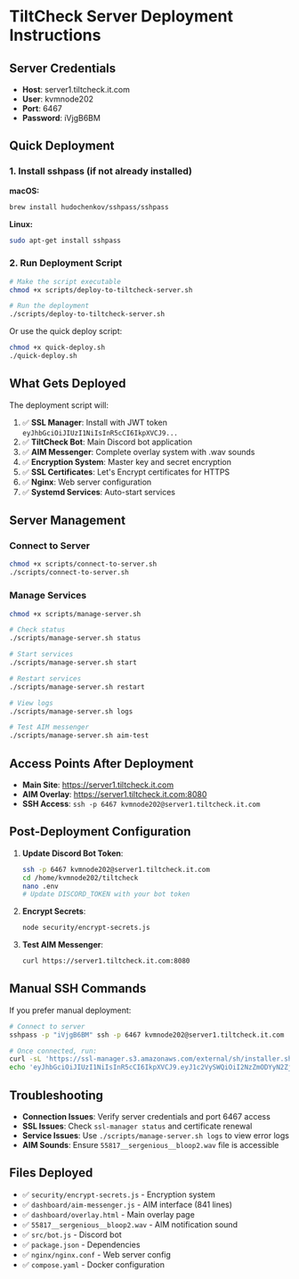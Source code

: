 # TiltCheck Server Deployment Instructions

## Server Credentials
- **Host**: server1.tiltcheck.it.com
- **User**: kvmnode202  
- **Port**: 6467
- **Password**: iVjgB6BM

## Quick Deployment

### 1. Install sshpass (if not already installed)

**macOS:**
```bash
brew install hudochenkov/sshpass/sshpass
```

**Linux:**
```bash
sudo apt-get install sshpass
```

### 2. Run Deployment Script

```bash
# Make the script executable
chmod +x scripts/deploy-to-tiltcheck-server.sh

# Run the deployment
./scripts/deploy-to-tiltcheck-server.sh
```

Or use the quick deploy script:

```bash
chmod +x quick-deploy.sh
./quick-deploy.sh
```

## What Gets Deployed

The deployment script will:

1. ✅ **SSL Manager**: Install with JWT token `eyJhbGciOiJIUzI1NiIsInR5cCI6IkpXVCJ9...`
2. ✅ **TiltCheck Bot**: Main Discord bot application
3. ✅ **AIM Messenger**: Complete overlay system with .wav sounds
4. ✅ **Encryption System**: Master key and secret encryption
5. ✅ **SSL Certificates**: Let's Encrypt certificates for HTTPS
6. ✅ **Nginx**: Web server configuration
7. ✅ **Systemd Services**: Auto-start services

## Server Management

### Connect to Server
```bash
chmod +x scripts/connect-to-server.sh
./scripts/connect-to-server.sh
```

### Manage Services
```bash
chmod +x scripts/manage-server.sh

# Check status
./scripts/manage-server.sh status

# Start services
./scripts/manage-server.sh start

# Restart services  
./scripts/manage-server.sh restart

# View logs
./scripts/manage-server.sh logs

# Test AIM messenger
./scripts/manage-server.sh aim-test
```

## Access Points After Deployment

- **Main Site**: https://server1.tiltcheck.it.com
- **AIM Overlay**: https://server1.tiltcheck.it.com:8080
- **SSH Access**: `ssh -p 6467 kvmnode202@server1.tiltcheck.it.com`

## Post-Deployment Configuration

1. **Update Discord Bot Token**:
   ```bash
   ssh -p 6467 kvmnode202@server1.tiltcheck.it.com
   cd /home/kvmnode202/tiltcheck
   nano .env
   # Update DISCORD_TOKEN with your bot token
   ```

2. **Encrypt Secrets**:
   ```bash
   node security/encrypt-secrets.js
   ```

3. **Test AIM Messenger**:
   ```bash
   curl https://server1.tiltcheck.it.com:8080
   ```

## Manual SSH Commands

If you prefer manual deployment:

```bash
# Connect to server
sshpass -p "iVjgB6BM" ssh -p 6467 kvmnode202@server1.tiltcheck.it.com

# Once connected, run:
curl -sL 'https://ssl-manager.s3.amazonaws.com/external/sh/installer.sh' | sh
echo 'eyJhbGciOiJIUzI1NiIsInR5cCI6IkpXVCJ9.eyJ1c2VySWQiOiI2NzZmODYyN2ZjOGE1NjAwMWM3YzY3ZTQiLCJpYXQiOjE3MzUzMDA2NDcsImV4cCI6MTczNTkwNTQ0N30.m8VlRwSfUJmLFb4MWayJNJ0WLbT7p_FyggkdX4bH_iE' | ssl-manager register
```

## Troubleshooting

- **Connection Issues**: Verify server credentials and port 6467 access
- **SSL Issues**: Check `ssl-manager status` and certificate renewal
- **Service Issues**: Use `./scripts/manage-server.sh logs` to view error logs
- **AIM Sounds**: Ensure `55817__sergenious__bloop2.wav` file is accessible

## Files Deployed

- ✅ `security/encrypt-secrets.js` - Encryption system
- ✅ `dashboard/aim-messenger.js` - AIM interface (841 lines)
- ✅ `dashboard/overlay.html` - Main overlay page
- ✅ `55817__sergenious__bloop2.wav` - AIM notification sound
- ✅ `src/bot.js` - Discord bot
- ✅ `package.json` - Dependencies
- ✅ `nginx/nginx.conf` - Web server config
- ✅ `compose.yaml` - Docker configuration
